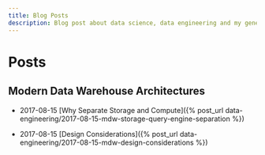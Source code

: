```yaml
---
title: Blog Posts 
description: Blog post about data science, data engineering and my general technical interests 
---
```


# Posts

## Modern Data Warehouse Architectures 

* 2017-08-15 [Why Separate Storage and Compute]({% post_url data-engineering/2017-08-15-mdw-storage-query-engine-separation %})

* 2017-08-15 [Design Considerations]({% post_url data-engineering/2017-08-15-mdw-design-considerations %})
